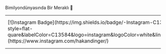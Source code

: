 Bimilyondünyasında Bir Meraklı 🤣

<table>
 <tbody>
  <tr>
   <td>[![Instagram Badge](https://img.shields.io/badge/-Instagram-C13584?style=flat-quare&labelColor=C13584&logo=instagram&logoColor=white&link=link)(https://www.instagram.com/hakandinger/)</td>
   <td>[![Gmail Badge](https://img.shields.io/badge/Gmail-D14836?style=for-the-badge&logo=gmail&logoColor=white&link=link)](Mailto:ahakandinger@gmail.com)  
   </td>
  </tr>
 </tbody>
</table>

